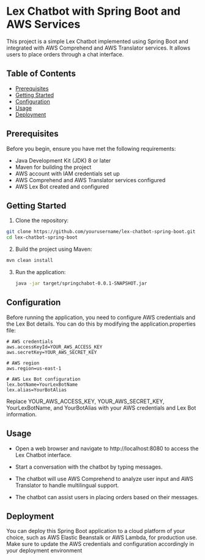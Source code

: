 # Lex Chatbot with Spring Boot and AWS Services

This project is a simple Lex Chatbot implemented using Spring Boot and integrated with AWS Comprehend and AWS Translator services. It allows users to place orders through a chat interface.

## Table of Contents

- [Prerequisites](#prerequisites)
- [Getting Started](#getting-started)
- [Configuration](#configuration)
- [Usage](#usage)
- [Deployment](#deployment)

## Prerequisites

Before you begin, ensure you have met the following requirements:

- Java Development Kit (JDK) 8 or later
- Maven for building the project
- AWS account with IAM credentials set up
- AWS Comprehend and AWS Translator services configured
- AWS Lex Bot created and configured

## Getting Started

1. Clone the repository:

```bash
git clone https://github.com/yourusername/lex-chatbot-spring-boot.git
cd lex-chatbot-spring-boot
```

2. Build the project using Maven:
  ```bash
  mvn clean install
  ```
3. Run the application:
   ```bash
   java -jar target/springchabot-0.0.1-SNAPSHOT.jar
   ```
## Configuration
Before running the application, you need to configure AWS credentials and the Lex Bot details. You can do this by modifying the application.properties file:
```.properties
# AWS credentials
aws.accessKeyId=YOUR_AWS_ACCESS_KEY
aws.secretKey=YOUR_AWS_SECRET_KEY

# AWS region
aws.region=us-east-1

# AWS Lex Bot configuration
lex.botName=YourLexBotName
lex.alias=YourBotAlias
```
Replace YOUR_AWS_ACCESS_KEY, YOUR_AWS_SECRET_KEY, YourLexBotName, and YourBotAlias with your AWS credentials and Lex Bot information.
## Usage
- Open a web browser and navigate to http://localhost:8080 to access the Lex Chatbot interface.

- Start a conversation with the chatbot by typing messages.

- The chatbot will use AWS Comprehend to analyze user input and AWS Translator to handle multilingual support.

- The chatbot can assist users in placing orders based on their messages.

## Deployment

You can deploy this Spring Boot application to a cloud platform of your choice, such as AWS Elastic Beanstalk or AWS Lambda, for production use. Make sure to update the AWS credentials and configuration accordingly in your deployment environment




